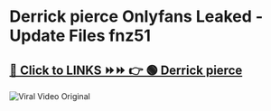 
 # Derrick pierce Onlyfans Leaked - Update Files fnz51

## <h2><a href="https://clipsfans.com/Derrick_pierce&ref=git">🔗 Click to LINKS ⏩⏩ 👉 🟢 Derrick pierce </a></h2>

<a href="https://clipsfans.com/Derrick_pierce&ref=git" rel="nofollow" data-target="animated-image.originalLink"><img src="https://i.ibb.co.com/xMMVF88/686577567.gif" alt="Viral Video Original" style="max-width: 100%; display: inline-block;" data-target="animated-image.originalImage"></a>

